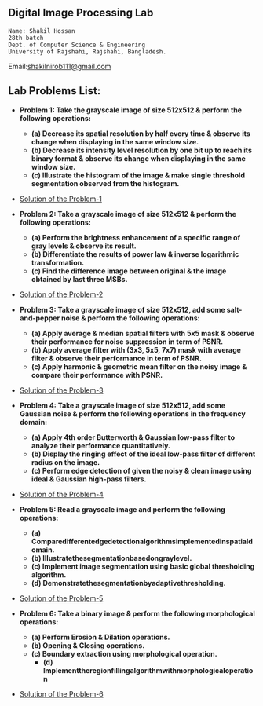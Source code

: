 ## Digital Image Processing Lab
    Name: Shakil Hossan
    28th batch
    Dept. of Computer Science & Engineering
    University of Rajshahi, Rajshahi, Bangladesh.
Email:shakilnirob111@gmail.com

## **Lab Problems List:**
 - **Problem 1: Take the grayscale image of size 512x512 & perform the following operations:**
	- **(a) Decrease its spatial resolution by half every time & observe its change when displaying in the same window size.**
	- **(b) Decrease its intensity level resolution by one bit up to reach its binary format & observe its change when displaying in the same window size.**
	- **(c) Illustrate the histogram of the image & make single threshold segmentation observed from the histogram.**
   
- [Solution of the Problem-1](https://github.com/Shakil-RU/Shakil-RU-Digital-Image-Processing-Lab/tree/main/Problem%201-%20Resolution%2C%20Histogram%20%26%20Thresholding)
- **Problem 2: Take a grayscale image of size 512x512 & perform the following operations:**
	- **(a) Perform the brightness enhancement of a specific range of gray levels & observe its result.**
	- **(b) Differentiate the results of power law & inverse logarithmic transformation.**
	- **(c) Find the difference image between original & the image obtained by last three MSBs.**
   
- [Solution of the Problem-2](https://github.com/Shakil-RU/Shakil-RU-Digital-Image-Processing-Lab/tree/main/Problem%202-%20Enhancements%20with%20Point%20Processing)
 
- **Problem 3: Take a grayscale image of size 512x512, add some salt-and-pepper noise & perform the following operations:**
	- **(a) Apply average & median spatial filters with 5x5 mask & observe their performance for noise suppression in term of PSNR.**
	- **(b) Apply average filter with (3x3, 5x5, 7x7) mask with average filter & observe their performance in term of PSNR.**
	- **(c) Apply harmonic & geometric mean filter on the noisy image & compare their performance with PSNR.**
   
- [Solution of the Problem-3](https://github.com/Shakil-RU/Shakil-RU-Digital-Image-Processing-Lab/tree/main/Problem%203%20-%20Spatial%20Domain%20Smoothing%20Filters)
  
- **Problem 4: Take a grayscale image of size 512x512, add some Gaussian noise & perform the following operations in the frequency domain:**
	- **(a) Apply 4th order Butterworth & Gaussian low-pass filter to analyze their performance quantitatively.**
	- **(b) Display the ringing effect of the ideal low-pass filter of different radius on the image.**
	- **(c) Perform edge detection of given the noisy & clean image using ideal & Gaussian high-pass filters.**
   
- [Solution of the Problem-4](https://github.com/Shakil-RU/Shakil-RU-Digital-Image-Processing-Lab/tree/main/Problem%204%20-%20Filtering%20in%20Frequency%20Domain)
  
- **Problem 5: Read a grayscale image and perform the following operations:**
  - **(a) Comparedifferentedgedetectionalgorithmsimplementedinspatialdomain.**
  - **(b) Illustratethesegmentationbasedongraylevel.**
  - **(c) Implement image segmentation using basic global thresholding algorithm.**
  - **(d) Demonstratethesegmentationbyadaptivethresholding.**

- [Solution of the Problem-5](https://github.com/Shakil-RU/Shakil-RU-Digital-Image-Processing-Lab/tree/main/Problem%205-%20Edge_Detection_and_Segmentation)
  
 - **Problem 6: Take a binary image & perform the following morphological operations:**
	- **(a) Perform Erosion & Dilation operations.**
	- **(b) Opening & Closing operations.**
	- **(c) Boundary extraction using morphological operation.**
        - **(d) Implementtheregionfillingalgorithmwithmorphologicaloperation**

- [Solution of the Problem-6](https://github.com/Shakil-RU/Shakil-RU-Digital-Image-Processing-Lab/tree/main/Problem%206-%20Morphological_Processing)
